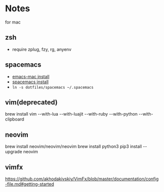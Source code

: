 Notes
====

for mac

zsh
---

- require zplug, fzy, rg, anyenv


spacemacs
------

- [emacs-mac install](https://github.com/railwaycat/homebrew-emacsmacport)
- [spacemacs install](https://github.com/syl20bnr/spacemacs#install)
- `ln -s dotfiles/spacemacs ~/.spacemacs`


vim(deprecated)
---

brew install vim --with-lua --with-luajit --with-ruby --with-python --with-clipboard


neovim
---

brew install neovim/neovim/neovim
brew install python3
pip3 install --upgrade neovim


vimfx
---

https://github.com/akhodakivskiy/VimFx/blob/master/documentation/config-file.md#getting-started
